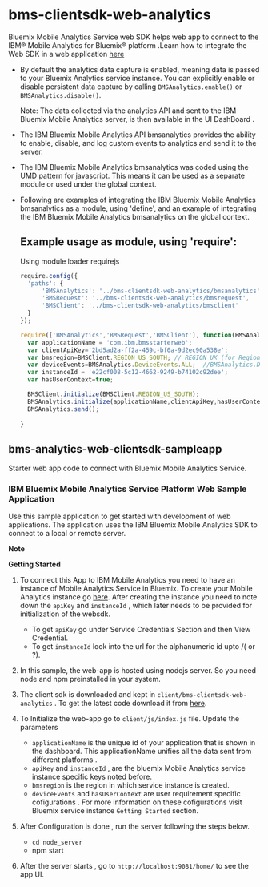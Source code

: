 # bms-clientsdk-web-analytics
  Bluemix Mobile Analytics Service web SDK helps web app to connect to the IBM® Mobile Analytics for Bluemix® platform .Learn how to integrate the  Web SDK in a web application [here](https://console.ng.bluemix.net/docs/services/mobileanalytics/index.html#getting-started-with-mobile-analytics)


* By default  the analytics data capture is enabled, meaning data is passed to your Bluemix Analytics service instance. You can explicitly enable or disable persistent data capture by calling `BMSAnalytics.enable()` or `BMSAnalytics.disable()`.
 
  Note: The data collected via the analytics API and sent to the IBM Bluemix Mobile Analytics server, is then available in the UI DashBoard .

* The IBM Bluemix Mobile Analytics  API bmsanalytics provides the ability to enable, disable, and log custom events to analytics and send it to the server.
 
* The IBM Bluemix Mobile Analytics bmsanalytics was coded using the UMD pattern for javascript. This means it can be used as a separate module or used under the global context.  
  
* Following are examples of integrating the IBM Bluemix Mobile Analytics bmsanalytics as a module, using 'define', and an example of integrating the IBM Bluemix Mobile Analytics bmsanalytics on the global context.
  
  Example usage as module, using 'require':
  -----------------------------------
  
  Using module loader requirejs 

  ```Javascript
  require.config({
    'paths': {
        'BMSAnalytics': '../bms-clientsdk-web-analytics/bmsanalytics',
        'BMSRequest': '../bms-clientsdk-web-analytics/bmsrequest',
        'BMSClient': '../bms-clientsdk-web-analytics/bmsclient'
    }
  });

  require(['BMSAnalytics','BMSRequest','BMSClient'], function(BMSAnalytics) {
    var applicationName = 'com.ibm.bmsstarterweb';
    var clientApiKey='2bd5ad2a-ff2a-459c-bf0a-9d2ec90a538e';
    var bmsregion=BMSClient.REGION_US_SOUTH; // REGION_UK (for Region United Kingdom)/ REGION_SYDNEY ( for Region Sydney)
    var deviceEvents=BMSAnalytics.DeviceEvents.ALL;  //BMSAnalytics.DeviceEvents.(NONE/ LIFECYCLE /NETWORK )
    var instanceId = 'e22cf008-5c12-4662-9249-b74102c92dee';
    var hasUserContext=true;

    BMSClient.initialize(BMSClient.REGION_US_SOUTH);
    BMSAnalytics.initialize(applicationName,clientApiKey,hasUserContext,deviceEvents,instanceId);
    BMSAnalytics.send();
    
  }
  ```
  
 
## bms-analytics-web-clientsdk-sampleapp
Starter web app code  to connect with Bluemix Mobile Analytics  Service.

### IBM Bluemix Mobile Analytics Service Platform Web Sample Application
Use this sample application to get started with development of web applications.
The application uses the IBM Bluemix Mobile Analytics SDK to connect to a local or remote server.
 
**Note** 

**Getting Started**
1. To connect this App to IBM Mobile Analytics you need to have an instance of Mobile Analytics Service in Bluemix. To create your Mobile Analytics instance go [here](https://console.bluemix.net/catalog/services/mobile-analytics?env_id=ibm:yp:us-south&taxonomyNavigation=apps). After creating the instance you need to note down the `apiKey`  and  `instanceId` , which later needs to be provided for initialization of the websdk.
	* To get `apiKey` go under Service Credentials Section and then View Credential.
	* To get `instanceId` look into the url for the alphanumeric id upto /( or ?).
2. In this sample, the web-app is hosted using nodejs server. So you need node and npm preinstalled in your system. 
3. The client sdk is downloaded and kept in `client/bms-clientsdk-web-analytics` . To get the latest code download it from [here](https://github.com/ibm-bluemix-mobile-services/bms-clientsdk-web-analytics). 
4. To Initialize the web-app go to `client/js/index.js` file. Update the parameters 
	* `applicationName` is the unique id of your application that is shown in the dashboard. This applicationName unifies all the data sent from different platforms .
	* `apiKey` and `instanceId` , are the bluemix Mobile Analytics service instance specific keys noted before. 
	* `bmsregion` is the region in which service instance is created.
	* `deviceEvents` and `hasUserContext` are user requirement specific cofigurations . 
	For more information on these cofigurations visit Bluemix service instance `Getting Started` section.

5. After Configuration is done , run the server following the steps below. 
	* `cd node_server`
	* npm start
6. After the server starts , go to `http://localhost:9081/home/` to see the app UI.
